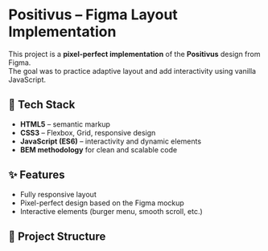 # Positivus – Figma Layout Implementation

This project is a **pixel-perfect implementation** of the **Positivus** design from Figma.  
The goal was to practice adaptive layout and add interactivity using vanilla JavaScript.

## 🚀 Tech Stack
- **HTML5** – semantic markup  
- **CSS3** – Flexbox, Grid, responsive design  
- **JavaScript (ES6)** – interactivity and dynamic elements  
- **BEM methodology** for clean and scalable code  

## ✨ Features
- Fully responsive layout  
- Pixel-perfect design based on the Figma mockup  
- Interactive elements (burger menu, smooth scroll, etc.)  

## 📂 Project Structure